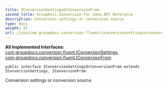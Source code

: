 ```yaml
---
title: IConversionSettingsOrConversionFrom
second_title: GroupDocs.Conversion for Java API Reference
description: Conversion settings or conversion source
type: docs
weight: 25
url: /java/com.groupdocs.conversion.fluent/iconversionsettingsorconversionfrom/
---
```

**All Implemented Interfaces:**
[com.groupdocs.conversion.fluent.IConversionSettings](../../com.groupdocs.conversion.fluent/iconversionsettings), [com.groupdocs.conversion.fluent.IConversionFrom](../../com.groupdocs.conversion.fluent/iconversionfrom)
```
public interface IConversionSettingsOrConversionFrom extends IConversionSettings, IConversionFrom
```

Conversion settings or conversion source
